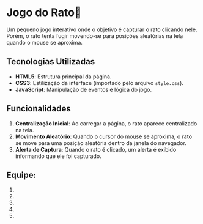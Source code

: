 # Jogo do Rato🐀

Um pequeno jogo interativo onde o objetivo é capturar o rato clicando nele. Porém, o rato tenta fugir movendo-se para posições aleatórias na tela quando o mouse se aproxima.

## Tecnologias Utilizadas

- **HTML5**: Estrutura principal da página.
- **CSS3**: Estilização da interface (importado pelo arquivo `style.css`).
- **JavaScript**: Manipulação de eventos e lógica do jogo.

## Funcionalidades

1. **Centralização Inicial**: Ao carregar a página, o rato aparece centralizado na tela.
2. **Movimento Aleatório**: Quando o cursor do mouse se aproxima, o rato se move para uma posição aleatória dentro da janela do navegador.
3. **Alerta de Captura**: Quando o rato é clicado, um alerta é exibido informando que ele foi capturado.

## Equipe:

1. 
2. 
3. 
4. 
5. 
